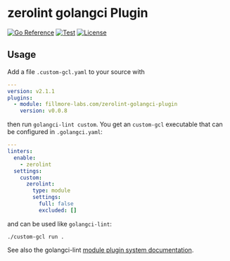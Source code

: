 # zerolint golangci Plugin

[![Go Reference](https://pkg.go.dev/badge/fillmore-labs.com/zerolint-golangci-plugin.svg)](https://pkg.go.dev/fillmore-labs.com/zerolint-golangci-plugin)
[![Test](https://github.com/fillmore-labs/zerolint-golangci-plugin/actions/workflows/test.yml/badge.svg?branch=main)](https://github.com/fillmore-labs/zerolint-golangci-plugin/actions/workflows/test.yml)
[![License](https://img.shields.io/github/license/fillmore-labs/zerolint-golangci-plugin)](https://www.apache.org/licenses/LICENSE-2.0)

## Usage

Add a file `.custom-gcl.yaml` to your source with

```YAML
---
version: v2.1.1
plugins:
  - module: fillmore-labs.com/zerolint-golangci-plugin
    version: v0.0.8
```

then run `golangci-lint custom`. You get an `custom-gcl` executable that can be configured in `.golangci.yaml`:

```YAML
---
linters:
  enable:
    - zerolint
  settings:
    custom:
      zerolint:
        type: module
        settings:
          full: false
          excluded: []
```

and can be used like `golangci-lint`:

```shell
./custom-gcl run .
```

See also the golangci-lint
[module plugin system documentation](https://golangci-lint.run/plugins/module-plugins/#the-automatic-way).
